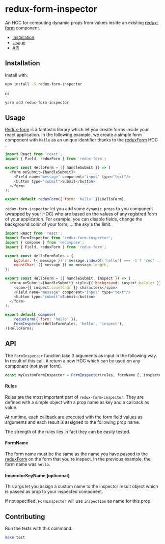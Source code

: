 # redux-form-inspector

An HOC for computing dynamic props from values inside an existing [redux-form](https://github.com/erikras/redux-form) component.

- [Installation](#installation)
- [Usage](#installation)
- [API](#api)

## Installation

Install with:

```sh
npm install -S redux-form-inspector
```

or

```sh
yarn add redux-form-inspector
```

## Usage

[Redux-form](https://github.com/erikras/redux-form) is a fantastic library which let you create forms inside your react application. In the following example, we create a simple form component with `hello` as an unique identifier thanks to the [reduxForm](http://redux-form.com/6.7.0/docs/api/ReduxForm.md/) HOC .

```js
import React from 'react';
import { Field, reduxForm } from 'redux-form';

export const HelloForm = ({ handleSubmit }) => (
  <form onSubmit={handleSubmit}>
    <Field name="message" component="input" type="text"/>
    <button type="submit">Submit</button>
  </form>
);

export default reduxForm({ form: 'hello' })(HelloForm);
```

`redux-form-inspector` let you add some `dynamic props` to you component (wrapped by your HOC) who are based on the values of any registred form of your application. For example, you can disable fields, change the background color of your form, ... the sky's the limit.

```js
import React from 'react';
import FormInspector from 'redux-form-inspector';
import { compose } from 'recompose';
import { Field, reduxForm } from 'redux-form';

export const HelloFormRules = {
    bgColor: ({ message }) ? message.indexOf('hello') === -1 ? 'red' : 'blue',
    countChar: ({ message }) => message.length,
};

export const HelloForm = ({ handleSubmit, inspect }) => (
  <form onSubmit={handleSubmit} style={{ background: inspect.bgColor }}>
    <span>{{ inspect.countChar }} characters</span>
    <Field name="message" component="input" type="text"/>
    <button type="submit">Submit</button>
  </form>
);

export default compose(
    reduxForm({ form: 'hello' }),
    FormInspector(HelloFormRules, 'hello', 'inspect'),
)(HelloForm);
```

## API

The `FormInspector` function take 3 arguments as input in the following way. In result of this call, it return a new HOC which can be used on any component (not even form).

```js
const myCustomFormInspector = FormInspector(rules, formName [, inspectorKeyName]);
```

#### Rules

Rules are the most important part of `redux-form-inspector`. They are defined with a simple object with a prop name as key and a callback as value.

At runtime, each callback are executed with the form field values as arguments and each result is assigned to the following prop name.

The strength of the rules lies in fact they can be easily tested.

#### FormName

The form name must be the same as the name you have passed to the [reduxForm](http://redux-form.com/6.7.0/docs/api/ReduxForm.md/) on the form that you're inspect. In the previous example, the form name was `hello`.

#### InspectorKeyName [optionnal]

This args let you assign a custom name to the inspector result object which is passed as prop to your inspected component.

If not specified, `FormInspector` will use `inspection` as name for this prop.

## Contributing

Run the tests with this command:

```sh
make test
```

